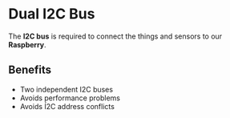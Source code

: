 # Dual I2C Bus

The **I2C bus** is required to connect the things and sensors
to our **Raspberry**.

## Benefits

- Two independent I2C buses
- Avoids performance problems
- Avoids Í2C address conflicts 

